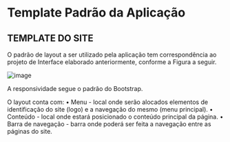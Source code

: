 # Template Padrão da Aplicação

##  TEMPLATE DO SITE

O padrão de layout a ser utilizado pela aplicação tem correspondência ao projeto de Interface elaborado anteriormente, conforme a Figura a seguir.

![image](https://user-images.githubusercontent.com/83511889/161438848-e57e7256-c00a-432b-8d49-179babca8345.png)

A responsividade segue o padrão do Bootstrap.

O layout conta com: 
•	Menu - local onde serão alocados elementos de identificação do site (logo) e a navegação do mesmo (menu principal).
•	Conteúdo - local onde estará posicionado o conteúdo principal da página.
•	Barra de navegação - barra onde poderá ser feita a navegação entre as páginas do site.


